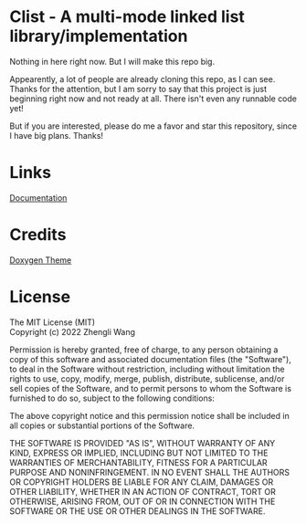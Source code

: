 # Clist - A multi-mode linked list library/implementation

Nothing in here right now. But I will make this repo big.

Appearently, a lot of people are already cloning this repo, as 
I can see. Thanks for the attention, but I am sorry to say that
this project is just beginning right now and not ready at all. 
There isn't even any runnable code yet!

But if you are interested, please do me a favor and star this 
repository, since I have big plans. Thanks!

# Links

[Documentation](https://zhengliw.github.io/clist/doc)

# Credits

[Doxygen Theme](https://github.com/jothepro/doxygen-awesome-css)

# License

The MIT License (MIT)  
Copyright (c) 2022 Zhengli Wang

Permission is hereby granted, free of charge, to any person obtaining a copy
of this software and associated documentation files (the "Software"), to deal
in the Software without restriction, including without limitation the rights
to use, copy, modify, merge, publish, distribute, sublicense, and/or sell
copies of the Software, and to permit persons to whom the Software is
furnished to do so, subject to the following conditions:

The above copyright notice and this permission notice shall be included in all
copies or substantial portions of the Software.

THE SOFTWARE IS PROVIDED "AS IS", WITHOUT WARRANTY OF ANY KIND, EXPRESS OR
IMPLIED, INCLUDING BUT NOT LIMITED TO THE WARRANTIES OF MERCHANTABILITY,
FITNESS FOR A PARTICULAR PURPOSE AND NONINFRINGEMENT. IN NO EVENT SHALL THE
AUTHORS OR COPYRIGHT HOLDERS BE LIABLE FOR ANY CLAIM, DAMAGES OR OTHER
LIABILITY, WHETHER IN AN ACTION OF CONTRACT, TORT OR OTHERWISE, ARISING FROM,
OUT OF OR IN CONNECTION WITH THE SOFTWARE OR THE USE OR OTHER DEALINGS IN THE
SOFTWARE.